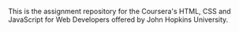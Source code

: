 This is the assignment repository for the Coursera's HTML, CSS and JavaScript for Web Developers offered by John Hopkins University. 
